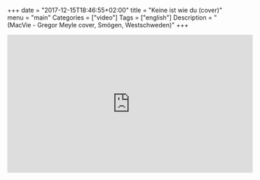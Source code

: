 +++
date = "2017-12-15T18:46:55+02:00"
title = "Keine ist wie du (cover)"
menu = "main"
Categories = ["video"]
Tags = ["english"]
Description = "(MacVie - Gregor Meyle cover, Smögen, Westschweden)"
+++


<iframe width="560" height="315" src="https://www.youtube.com/embed/Q5VTxzoCATI" frameborder="0" gesture="media" allow="encrypted-media" allowfullscreen></iframe>
